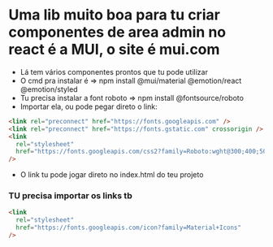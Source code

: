 # Uma lib muito boa para tu criar componentes de area admin no react é a MUI, o site é mui.com

- Lá tem vários componentes prontos que tu pode utilizar
- O cmd pra instalar é => npm install @mui/material @emotion/react @emotion/styled
- Tu precisa instalar a font roboto => npm install @fontsource/roboto
- Importar ela, ou pode pegar direto o link:
```html
<link rel="preconnect" href="https://fonts.googleapis.com" />
<link rel="preconnect" href="https://fonts.gstatic.com" crossorigin />
<link
  rel="stylesheet"
  href="https://fonts.googleapis.com/css2?family=Roboto:wght@300;400;500;600;700&display=swap"
/>
```
- O link tu pode jogar direto no index.html do teu projeto


### TU precisa importar os links tb
```html
<link
  rel="stylesheet"
  href="https://fonts.googleapis.com/icon?family=Material+Icons"
/>
```